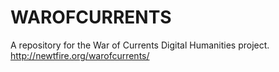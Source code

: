 # WAROFCURRENTS
A repository for the War of Currents Digital Humanities project.
http://newtfire.org/warofcurrents/

